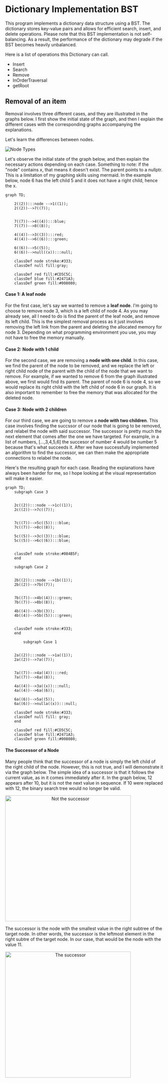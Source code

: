 # Dictionary Implementation BST

This program implements a dictionary data structure using a BST. The dictionary stores key-value pairs and allows for efficient search, insert, and delete operations. Please note that this BST implementation is not self-balancing. As a result, the performance of the dictionary may degrade if the BST becomes heavily unbalanced.

Here is a list of operations this Dictionary can call.

- Insert
- Search
- Remove
- InOrderTraversal
- getRoot

## Removal of an item

Removal involves three different cases, and they are illustrated in the graphs below. I first show the initial state of the graph, and then I explain the different cases with the corresponding graphs accompanying the explanations.

Let's learn the differences between nodes.

<picture>
  <source media="(prefers-color-scheme: light)" srcset="/src/imgs/nodetypes.png">
  <source media="(prefers-color-scheme: dark)" srcset="/src/imgs/nodetypesDarkMode.png">
  <img alt="Node Types" src="/src/imgs/nodetypes.png">
</picture>

Let's observe the initial state of the graph below, and then explain the necessary actions depending on each case. Something to note: if the "node" contains x, that means it doesn't exist. The parent points to a nullptr. This is a limitation of my graphing skills using mermaid. In the example below, node 6 has the left child 5 and it does not have a right child, hence the x.

```mermaid
graph TD;

    2((2)):::node -->1((1));
    2((2))-->7((7));


    7((7))-->4((4)):::blue;
    7((7))-->8((8));

    4((4))-->3((3)):::red;
    4((4))-->6((6)):::green;

    6((6))-->5((5));
    6((6))-->null((x)):::null;

    classDef node stroke:#333;
    classDef null fill:gray;

    classDef red fill:#CD5C5C;
    classDef blue fill:#2471A3;
    classDef green fill:#008080;
```

#### Case 1: A leaf node

For the first case, let's say we wanted to remove a **leaf node**. I'm going to choose to remove node 3, which is a left child of node 4. As you may already see, all I need to do is find the parent of the leaf node, and remove its left child. This is the simplest removal process as it just involves removing the left link from the parent and deleting the allocated memory for node 3. Depending on what programming environment you use, you may not have to free the memory manually.

#### Case 2: Node with 1 child

For the second case, we are removing a **node with one child**. In this case, we find the parent of the node to be removed, and we replace the left or right child node of the parent with the child of the node that we want to remove. For example, if we wanted to remove 6 from the graph illustrated above, we first would find its parent. The parent of node 6 is node 4, so we would replace its right child with the left child of node 6 in our graph. It is also important to remember to free the memory that was allocated for the deleted node.

#### Case 3: Node with 2 children

For our third case, we are going to remove a **node with two children**. This case involves finding the succssor of our node that is going to be removed, and relabel the node with said successor. The successor is pretty much the next element that comes after the one we have targeted. For example, in a list of numbers, [...,3,4,5,6] the succesor of number 4 would be number 5 because that's what succeeds it. After we have successfully implemented an algorithm to find the successor, we can then make the appropriate connections to relabel the node.

Here's the resulting graph for each case. Reading the explanations have always been harder for me, so I hope looking at the visual representation will make it easier.

```mermaid
graph TD;
    subgraph Case 3


    2c((2)):::node -->1c((1));
    2c((2))-->7c((7));


    7c((7))-->5c((5)):::blue;
    7c((7))-->8c((8));

    5c((5))-->3c((3)):::blue;
    5c((5))-->6c((6)):::blue;


    classDef node stroke:#084B5F;
    end

    subgraph Case 2


    2b((2)):::node -->1b((1));
    2b((2))-->7b((7));


    7b((7))-->4b((4)):::green;
    7b((7))-->8b((8));

    4b((4))-->3b((3));
    4b((4))-->5b((5)):::green;


    classDef node stroke:#333;
    end

        subgraph Case 1


    2a((2)):::node -->1a((1));
    2a((2))-->7a((7));


    7a((7))-->4a((4)):::red;
    7a((7))-->8a((8));

    4a((4))-->3a((x)):::null;
    4a((4))-->6a((6));

    6a((6))-->5a((5));
    6a((6))-->nulla((x)):::null;

    classDef node stroke:#333;
    classDef null fill: gray;
    end

    classDef red fill:#CD5C5C;
    classDef blue fill:#2471A3;
    classDef green fill:#008080;
```

#### The Successor of a Node

Many people think that the successor of a node is simply the left child of the right child of the node. However, this is not true, and I will demonstrate it via the graph below. The simple idea of a successor is that it follows the current value, as in it comes immediately after it. In the graph below, 12 appears after 10, but it is not the next value in sequence. If 10 were replaced with 12, the binary search tree would no longer be valid.

<picture align="center">
  <source media="(prefers-color-scheme: light)" srcset="/src/imgs/notthesuccessor.png">
  <source media="(prefers-color-scheme: dark)" srcset="/src/imgs/notthesuccessorDarkMode.png">
  <img alt="Not the successor" width="400px" src="/src/imgs/notthesuccessor.png">
</picture>

The successor is the node with the smallest value in the right subtree of the target node. In other words, the successor is the leftmost element in the right subtre of the target node. In our case, that would be the node with the value 11.

<picture align="center">
  <source media="(prefers-color-scheme: light)" srcset="/src/imgs/thesuccessor.png">
  <source media="(prefers-color-scheme: dark)" srcset="/src/imgs/thesuccessorDarkMode.png">
  <img alt="The successor" width="400px" src="/src/imgs/thesuccessor.png">
</picture>
